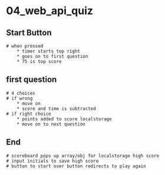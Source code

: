# 04_web_api_quiz

##

## Start Button
    # when pressed
        * timer starts top right
        * goes on to first question
        * 75 is top score
## first question
    # 4 choices
    # if wrong 
        * move on
        * score and time is subtracted
    # if right choice 
        * points added to score localstorage
        * move on to next question
## End
    # scoreboard pops up array/obj for localstorage high score
    # input initials to save high score
    # button to start over button redirects to play again
